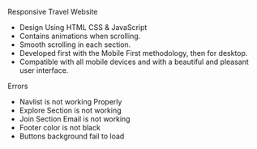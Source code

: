  Responsive Travel Website

- Design Using HTML CSS & JavaScript
- Contains animations when scrolling.
- Smooth scrolling in each section.
- Developed first with the Mobile First methodology, then for desktop.
- Compatible with all mobile devices and with a beautiful and pleasant user interface.



<!-- ![preview img](/preview.png) -->

<!-- https://www.youtube.com/watch?v=cgV2tN8gxCg&t=4629s&ab_channel=Bedimcode -->
Errors 
- Navlist is not working Properly
- Explore Section is not working
- Join Section Email is not working
- Footer color is not black
- Buttons background fail to load
